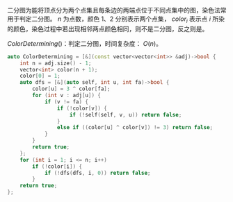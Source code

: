 二分图为能将顶点分为两个点集且每条边的两端点位于不同点集中的图，染色法常用于判定二分图。 $n$ 为点数，颜色 $1、2$ 分别表示两个点集， $color_i$ 表示点 $i$ 所染的颜色，染色过程中若出现相邻两点颜色相同，则不是二分图，反之则是。

$ColorDetermining()$：判定二分图，时间复杂度： $O(n)$。

```c++
auto ColorDetermining = [&](const vector<vector<int>> &adj)->bool {
    int n = adj.size() - 1;
    vector<int> color(n + 1);
    color[0] = 1;
    auto dfs = [&](auto self, int u, int fa)->bool {
        color[u] = 3 ^ color[fa];
        for (int v : adj[u]) {
            if (v != fa) {
                if (!color[v]) {
                    if (!self(self, v, u)) return false;
                }
                else if ((color[u] ^ color[v]) != 3) return false;
            }
        }
        return true;
    };
    for (int i = 1; i <= n; i++)
        if (!color[i]) {
            if (!dfs(dfs, i, 0)) return false;
        }
    return true;
};
```
